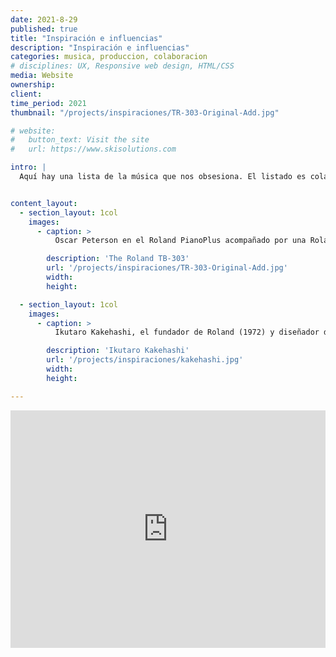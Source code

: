 ```yaml
---
date: 2021-8-29
published: true
title: "Inspiración e influencias"
description: "Inspiración e influencias"
categories: musica, produccion, colaboracion
# disciplines: UX, Responsive web design, HTML/CSS
media: Website
ownership:
client: 
time_period: 2021
thumbnail: "/projects/inspiraciones/TR-303-Original-Add.jpg"

# website:
#   button_text: Visit the site
#   url: https://www.skisolutions.com

intro: |
  Aquí hay una lista de la música que nos obsesiona. El listado es colaborativo – envíanos música que te gustaría añadir. Y bailemos.


content_layout:
  - section_layout: 1col
    images:
      - caption: >
          Oscar Peterson en el Roland PianoPlus acompañado por una Roland TR-606 y una TB-303. La imagen corresponde a la publicidad original por Roland. (Imagen tomada de <a href="https://www.attackmagazine.com/technique/tutorials/how-to-make-an-acid-house-bassline/">Attack Magazine</a>)

        description: 'The Roland TB-303'
        url: '/projects/inspiraciones/TR-303-Original-Add.jpg'
        width:
        height:

  - section_layout: 1col
    images:
      - caption: >
          Ikutaro Kakehashi, el fundador de Roland (1972) y diseñador de la TB-303, TR-808 y TR-909.

        description: 'Ikutaro Kakehashi'
        url: '/projects/inspiraciones/kakehashi.jpg'
        width:
        height:

---
```





<iframe src="https://open.spotify.com/embed/playlist/5wQ3BxciiSQWnKINmaVZyA" width="100%" height="380" frameBorder="0" allowtransparency="true" allow="encrypted-media"></iframe>



